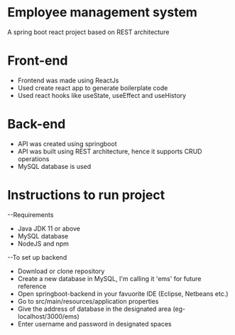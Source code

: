 # Employee management system
A spring boot react project based on REST architecture
# Front-end
- Frontend was made using ReactJs
- Used create react app to generate boilerplate code
- Used react hooks like useState, useEffect and useHistory

 # Back-end 
- API was created using springboot
- API was built using REST architecture, hence it supports CRUD operations
- MySQL database is used

# Instructions to run project
--Requirements
- Java JDK 11 or above
- MySQL database
- NodeJS and npm
 
--To set up backend
- Download or clone repository
- Create a new database in MySQL, I'm calling it 'ems' for future reference 
- Open springboot-backend in your favuorite IDE (Eclipse, Netbeans etc.)
- Go to src/main/resources/application properties
- Give the address of database in the designated area (eg- localhost/3000/ems)
- Enter username and password in designated spaces
